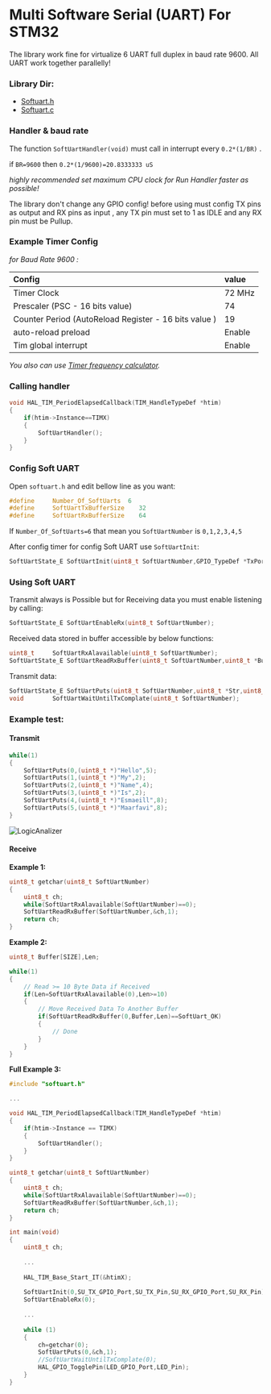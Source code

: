 # Multi Software Serial (UART) For STM32

The library work fine for virtualize 6 UART full duplex in baud rate 9600.
All UART work together parallelly!



### Library Dir:

* [Softuart.h](./softuart.h)
* [Softuart.c](./softuart.c)


### Handler & baud rate

The function `SoftUartHandler(void)` must call in interrupt every `0.2*(1/BR)` .

if `BR=9600` then `0.2*(1/9600)=20.8333333 uS` 

*highly recommended set maximum CPU clock for Run Handler faster as possible!*

The library don't change any GPIO config!
before using must config TX pins as output and RX pins as input , any TX pin must set to 1 as IDLE and any RX pin must be Pullup.



### Example Timer Config 

*for Baud Rate 9600 :*

| Config                                                | value  |
| :---------------------------------------------------- | :----- |
| Timer Clock                                           | 72 MHz |
| Prescaler (PSC - 16 bits value)                       | 74     |
| Counter Period (AutoReload Register - 16 bits value ) | 19     |
| auto-reload preload                                   | Enable |
| Tim global interrupt                                  | Enable |

*You also can use [Timer frequency calculator](https://github.com/liyanboy74/timer-frequency-calculator).*

### Calling handler

```c
void HAL_TIM_PeriodElapsedCallback(TIM_HandleTypeDef *htim)
{
	if(htim->Instance==TIMX)
	{
		SoftUartHandler();
	}
}
```



### Config Soft UART

Open `softuart.h` and edit bellow line as you want:

```c
#define 	Number_Of_SoftUarts	 6
#define		SoftUartTxBufferSize	32
#define		SoftUartRxBufferSize	64
```

If `Number_Of_SoftUarts=6` that mean you `SoftUartNumber` is `0,1,2,3,4,5` 

After config timer for config Soft UART use `SoftUartInit`:

```c
SoftUartState_E SoftUartInit(uint8_t SoftUartNumber,GPIO_TypeDef *TxPort,uint16_t TxPin,GPIO_TypeDef *RxPort,uint16_t RxPin);
```



### Using Soft UART

Transmit always is Possible but for Receiving data you must enable listening by calling:

```c
SoftUartState_E SoftUartEnableRx(uint8_t SoftUartNumber);
```

Received data stored in buffer accessible by below functions:

```c
uint8_t 	SoftUartRxAlavailable(uint8_t SoftUartNumber);
SoftUartState_E SoftUartReadRxBuffer(uint8_t SoftUartNumber,uint8_t *Buffer,uint8_t Len);
```

Transmit data:

```c
SoftUartState_E SoftUartPuts(uint8_t SoftUartNumber,uint8_t *Str,uint8_t Len);
void 		SoftUartWaitUntilTxComplate(uint8_t SoftUartNumber);
```


### Example test:
#### Transmit
```c
while(1)
{
	SoftUartPuts(0,(uint8_t *)"Hello",5);
	SoftUartPuts(1,(uint8_t *)"My",2);
	SoftUartPuts(2,(uint8_t *)"Name",4);
	SoftUartPuts(3,(uint8_t *)"Is",2);
	SoftUartPuts(4,(uint8_t *)"Esmaeill",8);
	SoftUartPuts(5,(uint8_t *)"Maarfavi",8);
}
```
![LogicAnalizer](https://user-images.githubusercontent.com/64005694/121798942-836e1380-cc3e-11eb-96bd-faa72cd72c03.jpg)

#### Receive
**Example 1:**

```c
uint8_t getchar(uint8_t SoftUartNumber)
{
    uint8_t ch;
    while(SoftUartRxAlavailable(SoftUartNumber)==0);
    SoftUartReadRxBuffer(SoftUartNumber,&ch,1);
    return ch;
}
```
**Example 2:**

```c
uint8_t Buffer[SIZE],Len;

while(1)
{
	// Read >= 10 Byte Data if Received
	if(Len=SoftUartRxAlavailable(0),Len>=10)
	{
		// Move Received Data To Another Buffer
		if(SoftUartReadRxBuffer(0,Buffer,Len)==SoftUart_OK)
		{
			// Done
		}
	}
}
```

**Full Example 3:**

```c
#include "softuart.h"

...

void HAL_TIM_PeriodElapsedCallback(TIM_HandleTypeDef *htim)
{
	if(htim->Instance == TIMX)
	{
		SoftUartHandler();
	}
}

uint8_t getchar(uint8_t SoftUartNumber)
{
    uint8_t ch;
    while(SoftUartRxAlavailable(SoftUartNumber)==0);
    SoftUartReadRxBuffer(SoftUartNumber,&ch,1);
    return ch;
}

int main(void)
{
    uint8_t ch;
    
    ...
    
    HAL_TIM_Base_Start_IT(&htimX);
    
    SoftUartInit(0,SU_TX_GPIO_Port,SU_TX_Pin,SU_RX_GPIO_Port,SU_RX_Pin);
    SoftUartEnableRx(0);
    
    ...
    
    while (1)
    {
        ch=getchar(0);
        SoftUartPuts(0,&ch,1);
        //SoftUartWaitUntilTxComplate(0);
        HAL_GPIO_TogglePin(LED_GPIO_Port,LED_Pin);
    }
}
```


